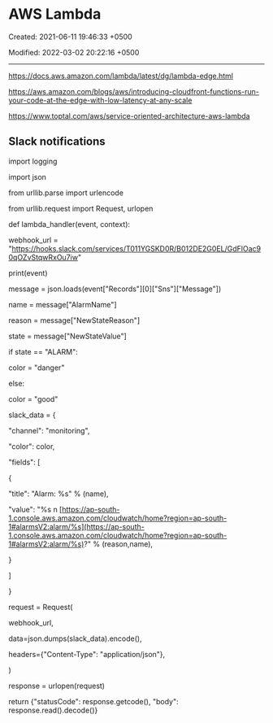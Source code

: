 # AWS Lambda

Created: 2021-06-11 19:46:33 +0500

Modified: 2022-03-02 20:22:16 +0500

---

<https://docs.aws.amazon.com/lambda/latest/dg/lambda-edge.html>

<https://aws.amazon.com/blogs/aws/introducing-cloudfront-functions-run-your-code-at-the-edge-with-low-latency-at-any-scale>

<https://www.toptal.com/aws/service-oriented-architecture-aws-lambda>

## Slack notifications

import logging

import json

from urllib.parse import urlencode

from urllib.request import Request, urlopen

def lambda_handler(event, context):

webhook_url = "<https://hooks.slack.com/services/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>"

print(event)

message = json.loads(event["Records"][0]["Sns"]["Message"])

name = message["AlarmName"]

reason = message["NewStateReason"]

state = message["NewStateValue"]

if state == "ALARM":

color = "danger"

else:

color = "good"

slack_data = {

"channel": "monitoring",

"color": color,

"fields": [

{

"title": "Alarm: %s" % (name),

"value": "%s n [https://ap-south-1.console.aws.amazon.com/cloudwatch/home?region=ap-south-1#alarmsV2:alarm/%s](https://ap-south-1.console.aws.amazon.com/cloudwatch/home?region=ap-south-1#alarmsV2:alarm/%s)?" % (reason,name),

}

]

}

request = Request(

webhook_url,

data=json.dumps(slack_data).encode(),

headers={"Content-Type": "application/json"},

)

response = urlopen(request)

return {"statusCode": response.getcode(), "body": response.read().decode()}
